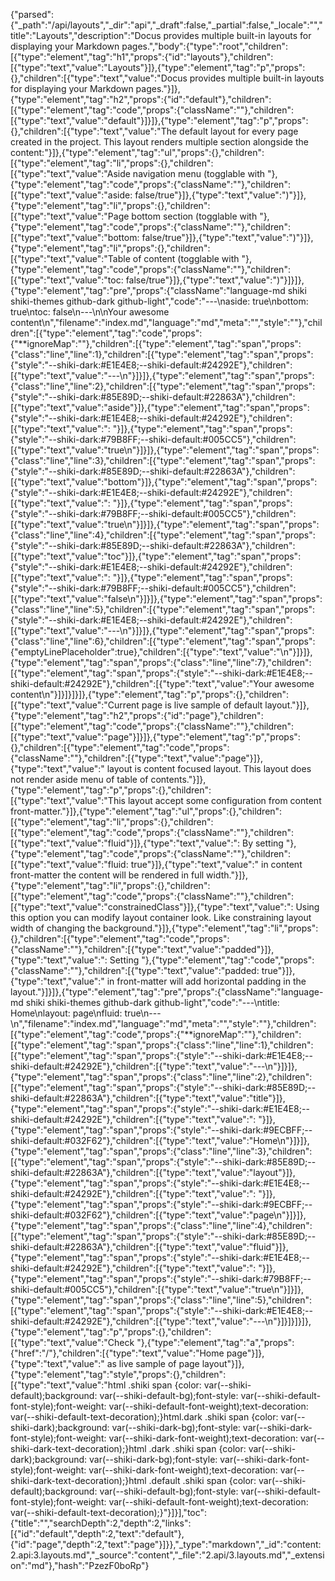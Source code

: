 {"parsed":{"\_path":"/api/layouts","\_dir":"api","\_draft":false,"\_partial":false,"\_locale":"","title":"Layouts","description":"Docus provides multiple built-in layouts for displaying your Markdown pages.","body":{"type":"root","children":[{"type":"element","tag":"h1","props":{"id":"layouts"},"children":[{"type":"text","value":"Layouts"}]},{"type":"element","tag":"p","props":{},"children":[{"type":"text","value":"Docus provides multiple built-in layouts for displaying your Markdown pages."}]},{"type":"element","tag":"h2","props":{"id":"default"},"children":[{"type":"element","tag":"code","props":{"className":""},"children":[{"type":"text","value":"default"}]}]},{"type":"element","tag":"p","props":{},"children":[{"type":"text","value":"The default layout for every page created in the project. This layout renders multiple section alongside the content:"}]},{"type":"element","tag":"ul","props":{},"children":[{"type":"element","tag":"li","props":{},"children":[{"type":"text","value":"Aside navigation menu (togglable with "},{"type":"element","tag":"code","props":{"className":""},"children":[{"type":"text","value":"aside: false/true"}]},{"type":"text","value":")"}]},{"type":"element","tag":"li","props":{},"children":[{"type":"text","value":"Page bottom section (togglable with "},{"type":"element","tag":"code","props":{"className":""},"children":[{"type":"text","value":"bottom: false/true"}]},{"type":"text","value":")"}]},{"type":"element","tag":"li","props":{},"children":[{"type":"text","value":"Table of content (togglable with "},{"type":"element","tag":"code","props":{"className":""},"children":[{"type":"text","value":"toc: false/true"}]},{"type":"text","value":")"}]}]},{"type":"element","tag":"pre","props":{"className":"language-md shiki shiki-themes github-dark github-light","code":"---\naside: true\nbottom: true\ntoc: false\n---\n\nYour awesome content\n","filename":"index.md","language":"md","meta":"","style":""},"children":[{"type":"element","tag":"code","props":{"**ignoreMap":""},"children":[{"type":"element","tag":"span","props":{"class":"line","line":1},"children":[{"type":"element","tag":"span","props":{"style":"--shiki-dark:#E1E4E8;--shiki-default:#24292E"},"children":[{"type":"text","value":"---\n"}]}]},{"type":"element","tag":"span","props":{"class":"line","line":2},"children":[{"type":"element","tag":"span","props":{"style":"--shiki-dark:#85E89D;--shiki-default:#22863A"},"children":[{"type":"text","value":"aside"}]},{"type":"element","tag":"span","props":{"style":"--shiki-dark:#E1E4E8;--shiki-default:#24292E"},"children":[{"type":"text","value":": "}]},{"type":"element","tag":"span","props":{"style":"--shiki-dark:#79B8FF;--shiki-default:#005CC5"},"children":[{"type":"text","value":"true\n"}]}]},{"type":"element","tag":"span","props":{"class":"line","line":3},"children":[{"type":"element","tag":"span","props":{"style":"--shiki-dark:#85E89D;--shiki-default:#22863A"},"children":[{"type":"text","value":"bottom"}]},{"type":"element","tag":"span","props":{"style":"--shiki-dark:#E1E4E8;--shiki-default:#24292E"},"children":[{"type":"text","value":": "}]},{"type":"element","tag":"span","props":{"style":"--shiki-dark:#79B8FF;--shiki-default:#005CC5"},"children":[{"type":"text","value":"true\n"}]}]},{"type":"element","tag":"span","props":{"class":"line","line":4},"children":[{"type":"element","tag":"span","props":{"style":"--shiki-dark:#85E89D;--shiki-default:#22863A"},"children":[{"type":"text","value":"toc"}]},{"type":"element","tag":"span","props":{"style":"--shiki-dark:#E1E4E8;--shiki-default:#24292E"},"children":[{"type":"text","value":": "}]},{"type":"element","tag":"span","props":{"style":"--shiki-dark:#79B8FF;--shiki-default:#005CC5"},"children":[{"type":"text","value":"false\n"}]}]},{"type":"element","tag":"span","props":{"class":"line","line":5},"children":[{"type":"element","tag":"span","props":{"style":"--shiki-dark:#E1E4E8;--shiki-default:#24292E"},"children":[{"type":"text","value":"---\n"}]}]},{"type":"element","tag":"span","props":{"class":"line","line":6},"children":[{"type":"element","tag":"span","props":{"emptyLinePlaceholder":true},"children":[{"type":"text","value":"\n"}]}]},{"type":"element","tag":"span","props":{"class":"line","line":7},"children":[{"type":"element","tag":"span","props":{"style":"--shiki-dark:#E1E4E8;--shiki-default:#24292E"},"children":[{"type":"text","value":"Your awesome content\n"}]}]}]}]},{"type":"element","tag":"p","props":{},"children":[{"type":"text","value":"Current page is live sample of default layout."}]},{"type":"element","tag":"h2","props":{"id":"page"},"children":[{"type":"element","tag":"code","props":{"className":""},"children":[{"type":"text","value":"page"}]}]},{"type":"element","tag":"p","props":{},"children":[{"type":"element","tag":"code","props":{"className":""},"children":[{"type":"text","value":"page"}]},{"type":"text","value":" layout is content focused layout. This layout does not render aside menu of table of contents."}]},{"type":"element","tag":"p","props":{},"children":[{"type":"text","value":"This layout accept some configuration from content front-matter."}]},{"type":"element","tag":"ul","props":{},"children":[{"type":"element","tag":"li","props":{},"children":[{"type":"element","tag":"code","props":{"className":""},"children":[{"type":"text","value":"fluid"}]},{"type":"text","value":": By setting "},{"type":"element","tag":"code","props":{"className":""},"children":[{"type":"text","value":"fluid: true"}]},{"type":"text","value":" in content front-matter the content will be rendered in full width."}]},{"type":"element","tag":"li","props":{},"children":[{"type":"element","tag":"code","props":{"className":""},"children":[{"type":"text","value":"constrainedClass"}]},{"type":"text","value":": Using this option you can modify layout container look. Like constraining layout width of changing the background."}]},{"type":"element","tag":"li","props":{},"children":[{"type":"element","tag":"code","props":{"className":""},"children":[{"type":"text","value":"padded"}]},{"type":"text","value":": Setting "},{"type":"element","tag":"code","props":{"className":""},"children":[{"type":"text","value":"padded: true"}]},{"type":"text","value":" in front-matter will add horizontal padding in the layout."}]}]},{"type":"element","tag":"pre","props":{"className":"language-md shiki shiki-themes github-dark github-light","code":"---\ntitle: Home\nlayout: page\nfluid: true\n---\n","filename":"index.md","language":"md","meta":"","style":""},"children":[{"type":"element","tag":"code","props":{"**ignoreMap":""},"children":[{"type":"element","tag":"span","props":{"class":"line","line":1},"children":[{"type":"element","tag":"span","props":{"style":"--shiki-dark:#E1E4E8;--shiki-default:#24292E"},"children":[{"type":"text","value":"---\n"}]}]},{"type":"element","tag":"span","props":{"class":"line","line":2},"children":[{"type":"element","tag":"span","props":{"style":"--shiki-dark:#85E89D;--shiki-default:#22863A"},"children":[{"type":"text","value":"title"}]},{"type":"element","tag":"span","props":{"style":"--shiki-dark:#E1E4E8;--shiki-default:#24292E"},"children":[{"type":"text","value":": "}]},{"type":"element","tag":"span","props":{"style":"--shiki-dark:#9ECBFF;--shiki-default:#032F62"},"children":[{"type":"text","value":"Home\n"}]}]},{"type":"element","tag":"span","props":{"class":"line","line":3},"children":[{"type":"element","tag":"span","props":{"style":"--shiki-dark:#85E89D;--shiki-default:#22863A"},"children":[{"type":"text","value":"layout"}]},{"type":"element","tag":"span","props":{"style":"--shiki-dark:#E1E4E8;--shiki-default:#24292E"},"children":[{"type":"text","value":": "}]},{"type":"element","tag":"span","props":{"style":"--shiki-dark:#9ECBFF;--shiki-default:#032F62"},"children":[{"type":"text","value":"page\n"}]}]},{"type":"element","tag":"span","props":{"class":"line","line":4},"children":[{"type":"element","tag":"span","props":{"style":"--shiki-dark:#85E89D;--shiki-default:#22863A"},"children":[{"type":"text","value":"fluid"}]},{"type":"element","tag":"span","props":{"style":"--shiki-dark:#E1E4E8;--shiki-default:#24292E"},"children":[{"type":"text","value":": "}]},{"type":"element","tag":"span","props":{"style":"--shiki-dark:#79B8FF;--shiki-default:#005CC5"},"children":[{"type":"text","value":"true\n"}]}]},{"type":"element","tag":"span","props":{"class":"line","line":5},"children":[{"type":"element","tag":"span","props":{"style":"--shiki-dark:#E1E4E8;--shiki-default:#24292E"},"children":[{"type":"text","value":"---\n"}]}]}]}]},{"type":"element","tag":"p","props":{},"children":[{"type":"text","value":"Check "},{"type":"element","tag":"a","props":{"href":"/"},"children":[{"type":"text","value":"Home page"}]},{"type":"text","value":" as live sample of page layout"}]},{"type":"element","tag":"style","props":{},"children":[{"type":"text","value":"html .shiki span {color: var(--shiki-default);background: var(--shiki-default-bg);font-style: var(--shiki-default-font-style);font-weight: var(--shiki-default-font-weight);text-decoration: var(--shiki-default-text-decoration);}html.dark .shiki span {color: var(--shiki-dark);background: var(--shiki-dark-bg);font-style: var(--shiki-dark-font-style);font-weight: var(--shiki-dark-font-weight);text-decoration: var(--shiki-dark-text-decoration);}html .dark .shiki span {color: var(--shiki-dark);background: var(--shiki-dark-bg);font-style: var(--shiki-dark-font-style);font-weight: var(--shiki-dark-font-weight);text-decoration: var(--shiki-dark-text-decoration);}html .default .shiki span {color: var(--shiki-default);background: var(--shiki-default-bg);font-style: var(--shiki-default-font-style);font-weight: var(--shiki-default-font-weight);text-decoration: var(--shiki-default-text-decoration);}"}]}],"toc":{"title":"","searchDepth":2,"depth":2,"links":[{"id":"default","depth":2,"text":"default"},{"id":"page","depth":2,"text":"page"}]}},"\_type":"markdown","\_id":"content:2.api:3.layouts.md","\_source":"content","\_file":"2.api/3.layouts.md","\_extension":"md"},"hash":"PzezF0boRp"}
